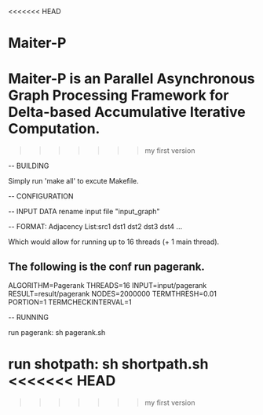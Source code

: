 <<<<<<< HEAD
# Maiter-P
Maiter-P is an Parallel Asynchronous Graph Processing Framework for Delta-based Accumulative Iterative Computation.
=======
>>>>>>> my first version

-- BUILDING

Simply run 'make all' to excute Makefile.

-- CONFIGURATION

-- INPUT DATA
rename input file "input_graph"

-- FORMAT:
Adjacency List:src1 dst1 dst2 dst3 dst4 ...


Which would allow for running up to 16 threads (+ 1 main thread).

The following is the  conf run pagerank.
---------------------------------------------
ALGORITHM=Pagerank
THREADS=16
INPUT=input/pagerank
RESULT=result/pagerank
NODES=2000000
TERMTHRESH=0.01
PORTION=1
TERMCHECKINTERVAL=1


-- RUNNING

run pagerank:
sh pagerank.sh

run shotpath:
sh shortpath.sh
<<<<<<< HEAD
=======

>>>>>>> my first version
